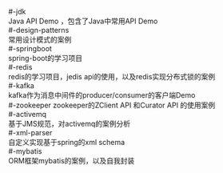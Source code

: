 #-jdk  
Java API Demo ，包含了Java中常用API Demo  
#-design-patterns  
常用设计模式的案例  
#-springboot  
spring-boot的学习项目  
#-redis  
redis的学习项目，jedis api的使用，以及redis实现分布式锁的案例  
#-kafka  
kafka作为消息中间件的producer/consumer的客户端Demo    
#-zookeeper
zookeeper的ZClient API 和Curator API 的使用案例   
#-activemq  
基于JMS规范，对activemq的案例分析  
#-xml-parser    
自定义实现基于spring的xml schema    
#-mybatis  
ORM框架mybatis的案例，以及自我封装    





